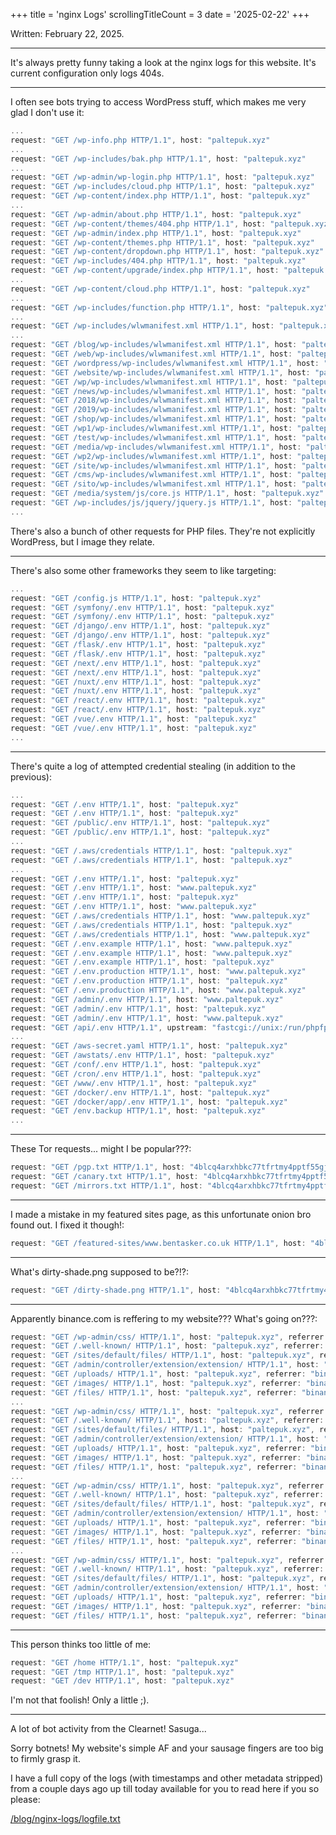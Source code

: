 +++
title               = 'nginx Logs'
scrollingTitleCount = 3
date                = '2025-02-22'
+++

Written: February 22, 2025.

---

It's always pretty funny taking a look at the nginx logs for this website. It's
current configuration only logs 404s.

---

I often see bots trying to access WordPress stuff, which makes me very glad I
don't use it:

```javascript
...
request: "GET /wp-info.php HTTP/1.1", host: "paltepuk.xyz"
...
request: "GET /wp-includes/bak.php HTTP/1.1", host: "paltepuk.xyz"
...
request: "GET /wp-admin/wp-login.php HTTP/1.1", host: "paltepuk.xyz"
request: "GET /wp-includes/cloud.php HTTP/1.1", host: "paltepuk.xyz"
request: "GET /wp-content/index.php HTTP/1.1", host: "paltepuk.xyz"
...
request: "GET /wp-admin/about.php HTTP/1.1", host: "paltepuk.xyz"
request: "GET /wp-content/themes/404.php HTTP/1.1", host: "paltepuk.xyz"
request: "GET /wp-admin/index.php HTTP/1.1", host: "paltepuk.xyz"
request: "GET /wp-content/themes.php HTTP/1.1", host: "paltepuk.xyz"
request: "GET /wp-content/dropdown.php HTTP/1.1", host: "paltepuk.xyz"
request: "GET /wp-includes/404.php HTTP/1.1", host: "paltepuk.xyz"
request: "GET /wp-content/upgrade/index.php HTTP/1.1", host: "paltepuk.xyz"
...
request: "GET /wp-content/cloud.php HTTP/1.1", host: "paltepuk.xyz"
...
request: "GET /wp-includes/function.php HTTP/1.1", host: "paltepuk.xyz"
...
request: "GET /wp-includes/wlwmanifest.xml HTTP/1.1", host: "paltepuk.xyz"
...
request: "GET /blog/wp-includes/wlwmanifest.xml HTTP/1.1", host: "paltepuk.xyz"
request: "GET /web/wp-includes/wlwmanifest.xml HTTP/1.1", host: "paltepuk.xyz"
request: "GET /wordpress/wp-includes/wlwmanifest.xml HTTP/1.1", host: "paltepuk.xyz"
request: "GET /website/wp-includes/wlwmanifest.xml HTTP/1.1", host: "paltepuk.xyz"
request: "GET /wp/wp-includes/wlwmanifest.xml HTTP/1.1", host: "paltepuk.xyz"
request: "GET /news/wp-includes/wlwmanifest.xml HTTP/1.1", host: "paltepuk.xyz"
request: "GET /2018/wp-includes/wlwmanifest.xml HTTP/1.1", host: "paltepuk.xyz"
request: "GET /2019/wp-includes/wlwmanifest.xml HTTP/1.1", host: "paltepuk.xyz"
request: "GET /shop/wp-includes/wlwmanifest.xml HTTP/1.1", host: "paltepuk.xyz"
request: "GET /wp1/wp-includes/wlwmanifest.xml HTTP/1.1", host: "paltepuk.xyz"
request: "GET /test/wp-includes/wlwmanifest.xml HTTP/1.1", host: "paltepuk.xyz"
request: "GET /media/wp-includes/wlwmanifest.xml HTTP/1.1", host: "paltepuk.xyz"
request: "GET /wp2/wp-includes/wlwmanifest.xml HTTP/1.1", host: "paltepuk.xyz"
request: "GET /site/wp-includes/wlwmanifest.xml HTTP/1.1", host: "paltepuk.xyz"
request: "GET /cms/wp-includes/wlwmanifest.xml HTTP/1.1", host: "paltepuk.xyz"
request: "GET /sito/wp-includes/wlwmanifest.xml HTTP/1.1", host: "paltepuk.xyz"
request: "GET /media/system/js/core.js HTTP/1.1", host: "paltepuk.xyz"
request: "GET /wp-includes/js/jquery/jquery.js HTTP/1.1", host: "paltepuk.xyz"
...
```

There's also a bunch of other requests for PHP files. They're not explicitly
WordPress, but I image they relate.

---

There's also some other frameworks they seem to like targeting:

```javascript
...
request: "GET /config.js HTTP/1.1", host: "paltepuk.xyz"
request: "GET /symfony/.env HTTP/1.1", host: "paltepuk.xyz"
request: "GET /symfony/.env HTTP/1.1", host: "paltepuk.xyz"
request: "GET /django/.env HTTP/1.1", host: "paltepuk.xyz"
request: "GET /django/.env HTTP/1.1", host: "paltepuk.xyz"
request: "GET /flask/.env HTTP/1.1", host: "paltepuk.xyz"
request: "GET /flask/.env HTTP/1.1", host: "paltepuk.xyz"
request: "GET /next/.env HTTP/1.1", host: "paltepuk.xyz"
request: "GET /next/.env HTTP/1.1", host: "paltepuk.xyz"
request: "GET /nuxt/.env HTTP/1.1", host: "paltepuk.xyz"
request: "GET /nuxt/.env HTTP/1.1", host: "paltepuk.xyz"
request: "GET /react/.env HTTP/1.1", host: "paltepuk.xyz"
request: "GET /react/.env HTTP/1.1", host: "paltepuk.xyz"
request: "GET /vue/.env HTTP/1.1", host: "paltepuk.xyz"
request: "GET /vue/.env HTTP/1.1", host: "paltepuk.xyz"
...
```

---

There's quite a log of attempted credential stealing (in addition to the
previous):

```javascript
...
request: "GET /.env HTTP/1.1", host: "paltepuk.xyz"
request: "GET /.env HTTP/1.1", host: "paltepuk.xyz"
request: "GET /public/.env HTTP/1.1", host: "paltepuk.xyz"
request: "GET /public/.env HTTP/1.1", host: "paltepuk.xyz"
...
request: "GET /.aws/credentials HTTP/1.1", host: "paltepuk.xyz"
request: "GET /.aws/credentials HTTP/1.1", host: "paltepuk.xyz"
...
request: "GET /.env HTTP/1.1", host: "paltepuk.xyz"
request: "GET /.env HTTP/1.1", host: "www.paltepuk.xyz"
request: "GET /.env HTTP/1.1", host: "paltepuk.xyz"
request: "GET /.env HTTP/1.1", host: "www.paltepuk.xyz"
request: "GET /.aws/credentials HTTP/1.1", host: "www.paltepuk.xyz"
request: "GET /.aws/credentials HTTP/1.1", host: "paltepuk.xyz"
request: "GET /.aws/credentials HTTP/1.1", host: "www.paltepuk.xyz"
request: "GET /.env.example HTTP/1.1", host: "www.paltepuk.xyz"
request: "GET /.env.example HTTP/1.1", host: "www.paltepuk.xyz"
request: "GET /.env.example HTTP/1.1", host: "paltepuk.xyz"
request: "GET /.env.production HTTP/1.1", host: "www.paltepuk.xyz"
request: "GET /.env.production HTTP/1.1", host: "paltepuk.xyz"
request: "GET /.env.production HTTP/1.1", host: "www.paltepuk.xyz"
request: "GET /admin/.env HTTP/1.1", host: "www.paltepuk.xyz"
request: "GET /admin/.env HTTP/1.1", host: "paltepuk.xyz"
request: "GET /admin/.env HTTP/1.1", host: "www.paltepuk.xyz"
request: "GET /api/.env HTTP/1.1", upstream: "fastcgi://unix:/run/phpfpm/paltepuk.sock:", host: "www.paltepuk.xyz"
...
request: "GET /aws-secret.yaml HTTP/1.1", host: "paltepuk.xyz"
request: "GET /awstats/.env HTTP/1.1", host: "paltepuk.xyz"
request: "GET /conf/.env HTTP/1.1", host: "paltepuk.xyz"
request: "GET /cron/.env HTTP/1.1", host: "paltepuk.xyz"
request: "GET /www/.env HTTP/1.1", host: "paltepuk.xyz"
request: "GET /docker/.env HTTP/1.1", host: "paltepuk.xyz"
request: "GET /docker/app/.env HTTP/1.1", host: "paltepuk.xyz"
request: "GET /env.backup HTTP/1.1", host: "paltepuk.xyz"
...
```

---

These Tor requests... might I be popular???:

```javascript
request: "GET /pgp.txt HTTP/1.1", host: "4blcq4arxhbkc77tfrtmy4pptf55gjbhlj32rbfyskl672v2plsmjcyd.onion"
request: "GET /canary.txt HTTP/1.1", host: "4blcq4arxhbkc77tfrtmy4pptf55gjbhlj32rbfyskl672v2plsmjcyd.onion"
request: "GET /mirrors.txt HTTP/1.1", host: "4blcq4arxhbkc77tfrtmy4pptf55gjbhlj32rbfyskl672v2plsmjcyd.onion"
```

---

I made a mistake in my featured sites page, as this unfortunate onion bro found out. I fixed it though!:

```javascript
request: "GET /featured-sites/www.bentasker.co.uk HTTP/1.1", host: "4blcq4arxhbkc77tfrtmy4pptf55gjbhlj32rbfyskl672v2plsmjcyd.onion"
```

---

What's dirty-shade.png supposed to be?!?:

```javascript
request: "GET /dirty-shade.png HTTP/1.1", host: "4blcq4arxhbkc77tfrtmy4pptf55gjbhlj32rbfyskl672v2plsmjcyd.onion"
```

---

Apparently binance.com is reffering to my website??? What's going on???:

```javascript
request: "GET /wp-admin/css/ HTTP/1.1", host: "paltepuk.xyz", referrer: "binance.com"
request: "GET /.well-known/ HTTP/1.1", host: "paltepuk.xyz", referrer: "binance.com"
request: "GET /sites/default/files/ HTTP/1.1", host: "paltepuk.xyz", referrer: "binance.com"
request: "GET /admin/controller/extension/extension/ HTTP/1.1", host: "paltepuk.xyz", referrer: "binance.com"
request: "GET /uploads/ HTTP/1.1", host: "paltepuk.xyz", referrer: "binance.com"
request: "GET /images/ HTTP/1.1", host: "paltepuk.xyz", referrer: "binance.com"
request: "GET /files/ HTTP/1.1", host: "paltepuk.xyz", referrer: "binance.com"
...
request: "GET /wp-admin/css/ HTTP/1.1", host: "paltepuk.xyz", referrer: "binance.com"
request: "GET /.well-known/ HTTP/1.1", host: "paltepuk.xyz", referrer: "binance.com"
request: "GET /sites/default/files/ HTTP/1.1", host: "paltepuk.xyz", referrer: "binance.com"
request: "GET /admin/controller/extension/extension/ HTTP/1.1", host: "paltepuk.xyz", referrer: "binance.com"
request: "GET /uploads/ HTTP/1.1", host: "paltepuk.xyz", referrer: "binance.com"
request: "GET /images/ HTTP/1.1", host: "paltepuk.xyz", referrer: "binance.com"
request: "GET /files/ HTTP/1.1", host: "paltepuk.xyz", referrer: "binance.com"
...
request: "GET /wp-admin/css/ HTTP/1.1", host: "paltepuk.xyz", referrer: "binance.com"
request: "GET /.well-known/ HTTP/1.1", host: "paltepuk.xyz", referrer: "binance.com"
request: "GET /sites/default/files/ HTTP/1.1", host: "paltepuk.xyz", referrer: "binance.com"
request: "GET /admin/controller/extension/extension/ HTTP/1.1", host: "paltepuk.xyz", referrer: "binance.com"
request: "GET /uploads/ HTTP/1.1", host: "paltepuk.xyz", referrer: "binance.com"
request: "GET /images/ HTTP/1.1", host: "paltepuk.xyz", referrer: "binance.com"
request: "GET /files/ HTTP/1.1", host: "paltepuk.xyz", referrer: "binance.com"
...
request: "GET /wp-admin/css/ HTTP/1.1", host: "paltepuk.xyz", referrer: "binance.com"
request: "GET /.well-known/ HTTP/1.1", host: "paltepuk.xyz", referrer: "binance.com"
request: "GET /sites/default/files/ HTTP/1.1", host: "paltepuk.xyz", referrer: "binance.com"
request: "GET /admin/controller/extension/extension/ HTTP/1.1", host: "paltepuk.xyz", referrer: "binance.com"
request: "GET /uploads/ HTTP/1.1", host: "paltepuk.xyz", referrer: "binance.com"
request: "GET /images/ HTTP/1.1", host: "paltepuk.xyz", referrer: "binance.com"
request: "GET /files/ HTTP/1.1", host: "paltepuk.xyz", referrer: "binance.com"
```

---

This person thinks too little of me:

```javascript
request: "GET /home HTTP/1.1", host: "paltepuk.xyz"
request: "GET /tmp HTTP/1.1", host: "paltepuk.xyz"
request: "GET /dev HTTP/1.1", host: "paltepuk.xyz"
```

I'm not that foolish! Only a little ;).

---

A lot of bot activity from the Clearnet! Sasuga...

Sorry botnets! My website's simple AF and your sausage fingers are too big to
firmly grasp it.

I have a full copy of the logs (with timestamps and other metadata stripped)
from a couple days ago up till today available for you to read here if you so
please:

[/blog/nginx-logs/logfile.txt](/blog/nginx-logs/logfile.txt)
